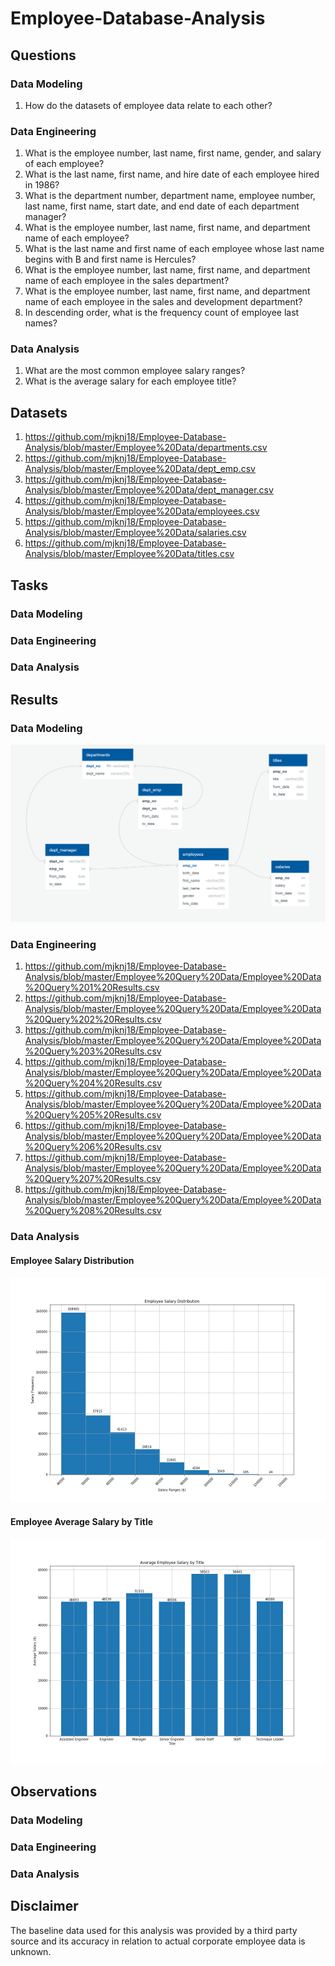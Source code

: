 # Employee-Database-Analysis



## Questions

### Data Modeling

1. How do the datasets of employee data relate to each other?

### Data Engineering

1. What is the employee number, last name, first name, gender, and salary of each employee?
2. What is the last name, first name, and hire date of each employee hired in 1986?
3. What is the department number, department name, employee number, last name, first name, start date, and end date of each department manager?
4. What is the employee number, last name, first name, and department name of each employee?
5. What is the last name and first name of each employee whose last name begins with B and first name is Hercules?
6. What is the employee number, last name, first name, and department name of each employee in the sales department?
7. What is the employee number, last name, first name, and department name of each employee in the sales and development department?
8. In descending order, what is the frequency count of employee last names?

### Data Analysis

1. What are the most common employee salary ranges?
2. What is the average salary for each employee title?

## Datasets

1. https://github.com/mjknj18/Employee-Database-Analysis/blob/master/Employee%20Data/departments.csv
2. https://github.com/mjknj18/Employee-Database-Analysis/blob/master/Employee%20Data/dept_emp.csv
3. https://github.com/mjknj18/Employee-Database-Analysis/blob/master/Employee%20Data/dept_manager.csv
4. https://github.com/mjknj18/Employee-Database-Analysis/blob/master/Employee%20Data/employees.csv
5. https://github.com/mjknj18/Employee-Database-Analysis/blob/master/Employee%20Data/salaries.csv
6. https://github.com/mjknj18/Employee-Database-Analysis/blob/master/Employee%20Data/titles.csv

## Tasks

### Data Modeling



### Data Engineering



### Data Analysis



## Results

### Data Modeling

<img src = https://github.com/mjknj18/Employee-Database-Analysis/blob/master/Images/Employee_Data_ERD.PNG>

### Data Engineering

1. https://github.com/mjknj18/Employee-Database-Analysis/blob/master/Employee%20Query%20Data/Employee%20Data%20Query%201%20Results.csv
2. https://github.com/mjknj18/Employee-Database-Analysis/blob/master/Employee%20Query%20Data/Employee%20Data%20Query%202%20Results.csv
3. https://github.com/mjknj18/Employee-Database-Analysis/blob/master/Employee%20Query%20Data/Employee%20Data%20Query%203%20Results.csv
4. https://github.com/mjknj18/Employee-Database-Analysis/blob/master/Employee%20Query%20Data/Employee%20Data%20Query%204%20Results.csv
5. https://github.com/mjknj18/Employee-Database-Analysis/blob/master/Employee%20Query%20Data/Employee%20Data%20Query%205%20Results.csv
6. https://github.com/mjknj18/Employee-Database-Analysis/blob/master/Employee%20Query%20Data/Employee%20Data%20Query%206%20Results.csv
7. https://github.com/mjknj18/Employee-Database-Analysis/blob/master/Employee%20Query%20Data/Employee%20Data%20Query%207%20Results.csv
8. https://github.com/mjknj18/Employee-Database-Analysis/blob/master/Employee%20Query%20Data/Employee%20Data%20Query%208%20Results.csv

### Data Analysis

#### Employee Salary Distribution

<img src = https://github.com/mjknj18/Employee-Database-Analysis/blob/master/Images/Employee_Salary_Distribution.png>

#### Employee Average Salary by Title

<img src = https://github.com/mjknj18/Employee-Database-Analysis/blob/master/Images/Average_Employee_Salary.png>

## Observations

### Data Modeling



### Data Engineering



### Data Analysis



## Disclaimer

The baseline data used for this analysis was provided by a third party source and its accuracy in relation to actual corporate employee data is unknown.